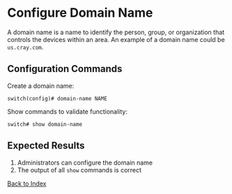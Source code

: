 # Configure Domain Name

A domain name is a name to identify the person, group, or organization that controls the devices within an area. An example of a domain name could be `us.cray.com`.

## Configuration Commands

Create a domain name:

```
switch(config)# domain-name NAME
```

Show commands to validate functionality:

```
switch# show domain-name
```

## Expected Results

1. Administrators can configure the domain name
2. The output of all `show` commands is correct

[Back to Index](index.md)
